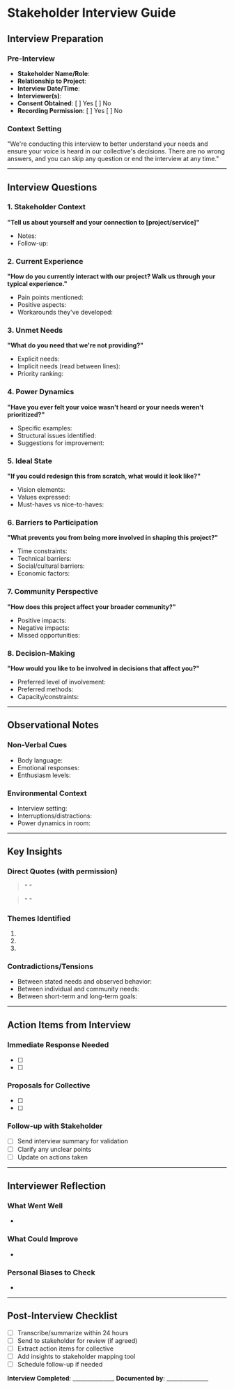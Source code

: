 # Stakeholder Interview Guide

## Interview Preparation

### Pre-Interview
- **Stakeholder Name/Role**: 
- **Relationship to Project**: 
- **Interview Date/Time**: 
- **Interviewer(s)**: 
- **Consent Obtained**: [ ] Yes [ ] No
- **Recording Permission**: [ ] Yes [ ] No

### Context Setting
"We're conducting this interview to better understand your needs and ensure your voice is heard in our collective's decisions. There are no wrong answers, and you can skip any question or end the interview at any time."

---

## Interview Questions

### 1. Stakeholder Context
**"Tell us about yourself and your connection to [project/service]"**
- Notes:
- Follow-up:

### 2. Current Experience
**"How do you currently interact with our project? Walk us through your typical experience."**
- Pain points mentioned:
- Positive aspects:
- Workarounds they've developed:

### 3. Unmet Needs
**"What do you need that we're not providing?"**
- Explicit needs:
- Implicit needs (read between lines):
- Priority ranking:

### 4. Power Dynamics
**"Have you ever felt your voice wasn't heard or your needs weren't prioritized?"**
- Specific examples:
- Structural issues identified:
- Suggestions for improvement:

### 5. Ideal State
**"If you could redesign this from scratch, what would it look like?"**
- Vision elements:
- Values expressed:
- Must-haves vs nice-to-haves:

### 6. Barriers to Participation
**"What prevents you from being more involved in shaping this project?"**
- Time constraints:
- Technical barriers:
- Social/cultural barriers:
- Economic factors:

### 7. Community Perspective
**"How does this project affect your broader community?"**
- Positive impacts:
- Negative impacts:
- Missed opportunities:

### 8. Decision-Making
**"How would you like to be involved in decisions that affect you?"**
- Preferred level of involvement:
- Preferred methods:
- Capacity/constraints:

---

## Observational Notes

### Non-Verbal Cues
- Body language:
- Emotional responses:
- Enthusiasm levels:

### Environmental Context
- Interview setting:
- Interruptions/distractions:
- Power dynamics in room:

---

## Key Insights

### Direct Quotes (with permission)
> "
> "

> "
> "

### Themes Identified
1. 
2. 
3. 

### Contradictions/Tensions
- Between stated needs and observed behavior:
- Between individual and community needs:
- Between short-term and long-term goals:

---

## Action Items from Interview

### Immediate Response Needed
- [ ] 
- [ ] 

### Proposals for Collective
- [ ] 
- [ ] 

### Follow-up with Stakeholder
- [ ] Send interview summary for validation
- [ ] Clarify any unclear points
- [ ] Update on actions taken

---

## Interviewer Reflection

### What Went Well
- 

### What Could Improve
- 

### Personal Biases to Check
- 

---

## Post-Interview Checklist
- [ ] Transcribe/summarize within 24 hours
- [ ] Send to stakeholder for review (if agreed)
- [ ] Extract action items for collective
- [ ] Add insights to stakeholder mapping tool
- [ ] Schedule follow-up if needed

**Interview Completed**: _______________
**Documented by**: _______________